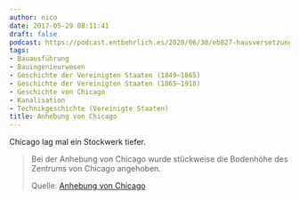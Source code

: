 ```yaml
---
author: nico
date: 2017-05-29 08:11:41
draft: false
podcast: https://podcast.entbehrlich.es/2020/06/30/eb027-hausversetzung-fur-freiwahrung/
tags:
- Bauausführung
- Bauingenieurwesen
- Geschichte der Vereinigten Staaten (1849–1865)
- Geschichte der Vereinigten Staaten (1865–1918)
- Geschichte von Chicago
- Kanalisation
- Technikgeschichte (Vereinigte Staaten)
title: Anhebung von Chicago
---
```


Chicago lag mal ein Stockwerk tiefer.

> Bei der Anhebung von Chicago wurde stückweise die Bodenhöhe des Zentrums von
> Chicago angehoben.
>
> Quelle: [Anhebung von Chicago](https://de.wikipedia.org/wiki/Anhebung_von_Chicago)